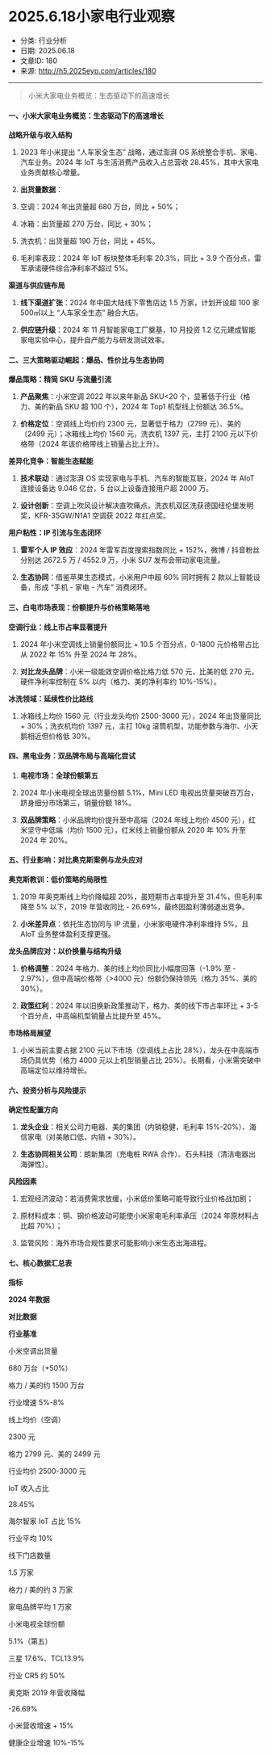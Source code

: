# 2025.6.18小家电行业观察

- 分类: 行业分析
- 日期: 2025.06.18
- 文章ID: 180
- 来源: http://h5.2025eyp.com/articles/180

---

> 小米大家电业务概览：生态驱动下的高速增长

#### **一、小米大家电业务概览：生态驱动下的高速增长**

**战略升级与收入结构**

1. 2023 年小米提出 “人车家全生态” 战略，通过澎湃 OS 系统整合手机、家电、汽车业务。2024 年 IoT 与生活消费产品收入占总营收 28.45%，其中大家电业务贡献核心增量。

2. **出货量数据**：

1. 空调：2024 年出货量超 680 万台，同比 + 50%；

2. 冰箱：出货量超 270 万台，同比 + 30%；

3. 洗衣机：出货量超 190 万台，同比 + 45%。

3. 毛利率表现：2024 年 IoT 板块整体毛利率 20.3%，同比 + 3.9 个百分点，雷军承诺硬件综合净利率不超过 5%。

**渠道与供应链布局**

1. **线下渠道扩张**：2024 年中国大陆线下零售店达 1.5 万家，计划开设超 100 家 500㎡以上 “人车家全生态” 融合大店。

2. **供应链升级**：2024 年 11 月智能家电工厂奠基，10 月投资 1.2 亿元建成智能家电实验中心，提升自产能力与研发测试效率。

#### **二、三大策略驱动崛起：爆品、性价比与生态协同**

**爆品策略：精简 SKU 与流量引流**

1. **产品聚焦**：小米空调 2022 年以来年新品 SKU<20 个，显著低于行业（格力、美的新品 SKU 超 100 个），2024 年 Top1 机型线上份额达 36.5%。

2. **价格定位**：空调线上均价约 2300 元，显著低于格力（2799 元）、美的（2499 元）；冰箱线上均价 1560 元，洗衣机 1397 元，主打 2100 元以下价格带（2024 年该价格带线上销量占比上升）。

**差异化竞争：智能生态赋能**

1. **技术联动**：通过澎湃 OS 实现家电与手机、汽车的智能互联，2024 年 AIoT 连接设备达 9.046 亿台，5 台以上设备连接用户超 2000 万。

2. **设计创新**：空调上吹风设计解决直吹痛点，洗衣机双区洗获德国纽伦堡发明奖，KFR-35GW/N1A1 空调获 2022 年红点奖。

**用户粘性：IP 引流与生态闭环**

1. **雷军个人 IP 效应**：2024 年雷军百度搜索指数同比 + 152%，微博 / 抖音粉丝分别达 2672.5 万 / 4552.9 万，小米 SU7 发布会带动家电流量。

2. **生态协同**：借鉴苹果生态模式，小米用户中超 60% 同时拥有 2 款以上智能设备，形成 “手机 - 家电 - 汽车” 消费闭环。

#### **三、白电市场表现：份额提升与价格策略落地**

**空调行业：线上市占率显著提升**

1. 2024 年小米空调线上销量份额同比 + 10.5 个百分点，0-1800 元价格带占比从 2022 年 15% 升至 2024 年 28%。

2. **对比龙头品牌**：小米一级能效空调价格比格力低 570 元，比美的低 270 元，硬件净利率控制在 5% 以内（格力、美的净利率约 10%-15%）。

**冰洗领域：延续性价比路线**

1. 冰箱线上均价 1560 元（行业龙头均价 2500-3000 元），2024 年出货量同比 + 30%；洗衣机均价 1397 元，主打 10kg 滚筒机型，功能参数与海尔、小天鹅相近但价格低 30%。

#### **四、黑电业务：双品牌布局与高端化尝试**

1. **电视市场：全球份额第五**

1. 2024 年小米电视全球出货量份额 5.1%，Mini LED 电视出货量突破百万台，跻身细分市场第三，销量份额 18%。

2. **双品牌策略**：小米品牌均价提升至中高端（2024 年线上均价 4500 元），红米坚守中低端（均价 1500 元），红米线上销量份额从 2020 年 10% 升至 2024 年 20%。

#### **五、行业影响：对比奥克斯案例与龙头应对**

**奥克斯教训：低价策略的局限性**

1. 2019 年奥克斯线上均价降幅超 20%，虽短期市占率提升至 31.4%，但毛利率降至 5% 以下，2019 年营收同比 - 26.69%，最终因盈利薄弱退出竞争。

2. **小米差异点**：依托生态协同与 IP 流量，小米家电硬件净利率维持 5%，且 AIoT 业务整体盈利支撑更强。

**龙头品牌应对：以价换量与结构升级**

1. **价格调整**：2024 年格力、美的线上均价同比小幅度回落（-1.9% 至 - 2.97%），但中高端价格带（>4000 元）份额仍保持领先（格力 35%、美的 30%）。

2. **政策红利**：2024 年以旧换新政策推动下，格力、美的线下市占率环比 + 3-5 个百分点，中高端机型销量占比提升至 45%。

**市场格局展望**

1. 小米当前主要占据 2100 元以下市场（空调线上占比 28%），龙头在中高端市场仍具优势（格力 4000 元以上机型销量占比 25%）。长期看，小米需突破中高端定位以维持增长。

#### **六、投资分析与风险提示**

**确定性配置方向**

1. **龙头企业**：相关公司力电器、美的集团（内销稳健，毛利率 15%-20%）、海信家电（对美敞口低，内销 + 30%）。

2. **生态协同相关公司**：朗新集团（充电桩 RWA 合作）、石头科技（清洁电器出海弹性）。

**风险因素**

1. 宏观经济波动：若消费需求放缓，小米低价策略可能导致行业价格战加剧；

2. 原材料成本：铜、钢价格波动可能使小米家电毛利率承压（2024 年原材料占比超 70%）；

3. 监管风险：海外市场合规性要求可能影响小米生态出海进程。

#### **七、核心数据汇总表**

**指标**

**2024 年数据**

**对比数据**

**行业基准**

小米空调出货量

680 万台（+50%）

格力 / 美的约 1500 万台

行业增速 5%-8%

线上均价（空调）

2300 元

格力 2799 元、美的 2499 元

行业均价 2500-3000 元

IoT 收入占比

28.45%

海尔智家 IoT 占比 15%

行业平均 10%

线下门店数量

1.5 万家

格力 / 美的约 3 万家

家电品牌平均 1 万家

小米电视全球份额

5.1%（第五）

三星 17.6%、TCL13.9%

行业 CR5 约 50%

奥克斯 2019 年营收降幅

-26.69%

小米营收增速 + 15%

健康企业增速 10%-15%

